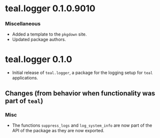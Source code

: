 # teal.logger 0.1.0.9010

### Miscellaneous
* Added a template to the `pkgdown` site.
* Updated package authors.

# teal.logger 0.1.0

* Initial release of `teal.logger`, a package for the logging setup for `teal` applications.

## Changes (from behavior when functionality was part of `teal`)

### Misc
* The functions `suppress_logs` and `log_system_info` are now part of the API of the package as they are now exported.
